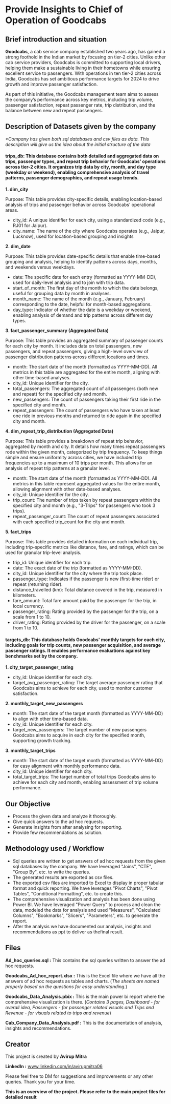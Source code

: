 
# Provide Insights to Chief of Operation of Goodcabs

## Brief introduction and situation

**Goodcabs**, a cab service company established two years ago, has gained a strong foothold in the Indian market by focusing on tier-2 cities. Unlike other cab service providers, Goodcabs is committed to supporting local drivers, helping them make a sustainable living in their hometowns while ensuring excellent service to passengers. With operations in ten tier-2 cities across India, Goodcabs has set ambitious performance targets for 2024 to drive growth and improve passenger satisfaction.

As part of this initiative, the Goodcabs management team aims to assess the company’s performance across key metrics, including trip volume, passenger satisfaction, repeat passenger rate, trip distribution, and the balance between new and repeat passengers.



## Description of Datasets given by the company

*\*Company has given both sql databases and csv files as data.
This description will give us the idea about the initial structure of the data*

#### **trips_db:** This database contains both detailed and aggregated data on trips, passenger types, and repeat trip behavior for Goodcabs' operations across tier-2 cities. It organizes trip data by city, month, and day type (weekday or weekend), enabling comprehensive analysis of travel patterns, passenger demographics, and repeat usage trends.

**1. dim_city**

Purpose: This table provides city-specific details, enabling location-based analysis of trips and passenger behavior across Goodcabs’ operational areas.
- city_id: A unique identifier for each city, using a standardized code (e.g., RJ01 for Jaipur).
- city_name: The name of the city where Goodcabs operates (e.g., Jaipur, Lucknow), used for location-based grouping and insights

**2. dim_date**

Purpose: This table provides date-specific details that enable time-based grouping and analysis, helping to identify patterns across days, months, and weekends versus weekdays.

- date: The specific date for each entry (formatted as YYYY-MM-DD), used for daily-level analysis and to join with trip data.
- start_of_month: The first day of the month to which the date belongs, useful for grouping data by month in analyses.
- month_name: The name of the month (e.g., January, February) corresponding to the date, helpful for month-based aggregations.
- day_type: Indicator of whether the date is a weekday or weekend, enabling analysis of demand and trip patterns across different day types.

**3. fact_passenger_summary (Aggregated Data)**

Purpose: This table provides an aggregated summary of passenger counts for each city by month. It includes data on total passengers, new passengers, and repeat passengers, giving a high-level overview of passenger distribution patterns across different locations and times.

- month: The start date of the month (formatted as YYYY-MM-DD). All metrics in this table are aggregated for the entire month, aligning with other time-based analyses.
- city_id: Unique identifier for the city.
- total_passengers: The aggregated count of all passengers (both new and repeat) for the specified city and month.
- new_passengers: The count of passengers taking their first ride in the specified city and month.
- repeat_passengers: The count of passengers who have taken at least one ride in previous months and returned to ride again in the specified city and month.

**4. dim_repeat_trip_distribution (Aggregated Data)**

Purpose: This table provides a breakdown of repeat trip behavior, aggregated by month and city. It details how many times repeat passengers rode within the given month, categorized by trip frequency. To keep things simple and ensure uniformity across cities, we have included trip frequencies up to a maximum of 10 trips per month. This allows for an analysis of repeat trip patterns at a granular level.

- month: The start date of the month (formatted as YYYY-MM-DD). All metrics in this table represent aggregated values for the entire month, allowing alignment with other date-based analyses.
- city_id: Unique identifier for the city.
- trip_count: The number of trips taken by repeat passengers within the specified city and month (e.g., "3-Trips" for passengers who took 3 trips).
- repeat_passenger_count: The count of repeat passengers associated with each specified trip_count for the city and month.

**5. fact_trips**

Purpose: This table provides detailed information on each individual trip, including trip-specific metrics like distance, fare, and ratings, which can be used for granular trip-level analysis.

- trip_id: Unique identifier for each trip.
- date: The exact date of the trip (formatted as YYYY-MM-DD).
- city_id: Unique identifier for the city where the trip took place.
- passenger_type: Indicates if the passenger is new (first-time rider) or repeat (returning rider).
- distance_travelled (km): Total distance covered in the trip, measured in kilometers.
- fare_amount: Total fare amount paid by the passenger for the trip, in local currency.
- passenger_rating: Rating provided by the passenger for the trip, on a scale from 1 to 10.
- driver_rating: Rating provided by the driver for the passenger, on a scale from 1 to 10.


#### **targets_db:** This database holds Goodcabs' monthly targets for each city, including goals for trip counts, new passenger acquisition, and average passenger ratings. It enables performance evaluations against key benchmarks set by the company.


**1. city_target_passenger_rating**

- city_id: Unique identifier for each city.
- target_avg_passenger_rating: The target average passenger rating that Goodcabs aims to achieve for each city, used to monitor customer satisfaction.

**2. monthly_target_new_passengers**

- month: The start date of the target month (formatted as YYYY-MM-DD) to align with other time-based data.
- city_id: Unique identifier for each city.
- target_new_passengers: The target number of new passengers Goodcabs aims to acquire in each city for the specified month, supporting growth tracking.

**3. monthly_target_trips**

- month: The start date of the target month (formatted as YYYY-MM-DD) for easy alignment with monthly performance data.
- city_id: Unique identifier for each city.
- total_target_trips: The target number of total trips Goodcabs aims to achieve for each city and month, enabling assessment of trip volume performance.

## Our Objective

- Process the given data and analyze it thoroughly.
- Give quick answers to the ad hoc requests.
- Generate insights from after analysing for reporting.
- Provide few recommendations as solution.

## Methodology used / Workflow

- Sql queries are written to get answers of ad hoc requests from the given sql databases by the company. We have leveraged "Joins", "CTE", "Group By", etc. to write the queries.
- The generated results are exported as csv files.
- The exported csv files are imported to Excel to display in proper tabular format and quick reporting. We have leverages "Pivot Charts", "Pivot Tables", "Conditional Formatting", etc. to create this.
- The comprehensive visualization and analysis has been done using Power BI. We have leveraged "Power Query" to process and clean the data, modeled the data for analysis and used "Measures", "Calculated Columns", "Bookmarks", "Slicers", "Parameters", etc. to generate the report.
- After the analysis we have documented our analysis, insights and recommendations as ppt to deliver as thefinal result.

## Files

**Ad_hoc_queries.sql :** This contains the sql queries written to answer the ad hoc requests.

**Goodcabs_Ad_hoc_report.xlsx :** This is the Excel file where we have all the answers of ad hoc requests as tables and charts.
(*The sheets are named properly based on the questions for easy understanding.*)

**Goodcabs_Data_Analysis.pbix :** This is the main power bi report where the comprehensive visualization is there.
(*Contains 3 pages, Dashboard - for overall idea, Passengers - for passenger related visuals and Trips and Revenue - for visuals related to trips and revenue*)

**Cab_Company_Data_Analysis.pdf :** This is the documentation of analysis, insights and recommendations.

## Creator

This project is created by **Avirup Mitra**

**LinkedIn :** www.linkedin.com/in/avirupmitra06

Please feel free to DM for suggestions and improvements or any other queries. Thank you for your time.

**This is an overview of the project. Please refer to the main project files for detailed result**